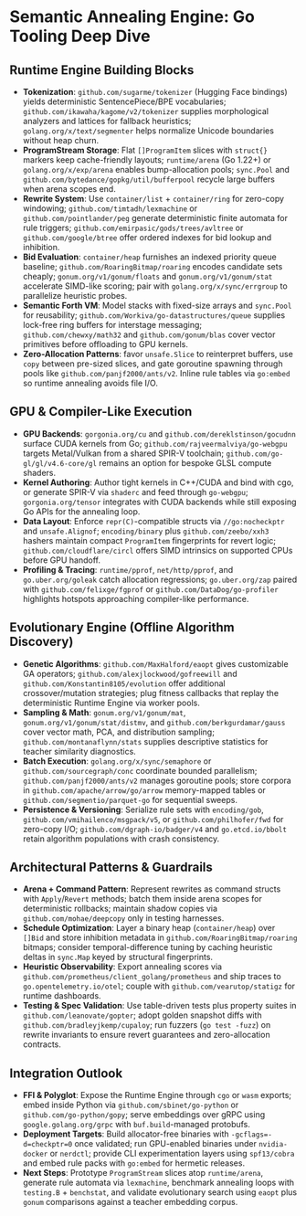 # Semantic Annealing Engine: Go Tooling Deep Dive

## Runtime Engine Building Blocks
- **Tokenization**: `github.com/sugarme/tokenizer` (Hugging Face bindings) yields deterministic SentencePiece/BPE vocabularies; `github.com/ikawaha/kagome/v2/tokenizer` supplies morphological analyzers and lattices for fallback heuristics; `golang.org/x/text/segmenter` helps normalize Unicode boundaries without heap churn.
- **ProgramStream Storage**: Flat `[]ProgramItem` slices with `struct{}` markers keep cache-friendly layouts; `runtime/arena` (Go 1.22+) or `golang.org/x/exp/arena` enables bump-allocation pools; `sync.Pool` and `github.com/bytedance/gopkg/util/bufferpool` recycle large buffers when arena scopes end.
- **Rewrite System**: Use `container/list` + `container/ring` for zero-copy windowing; `github.com/timtadh/lexmachine` or `github.com/pointlander/peg` generate deterministic finite automata for rule triggers; `github.com/emirpasic/gods/trees/avltree` or `github.com/google/btree` offer ordered indexes for bid lookup and inhibition.
- **Bid Evaluation**: `container/heap` furnishes an indexed priority queue baseline; `github.com/RoaringBitmap/roaring` encodes candidate sets cheaply; `gonum.org/v1/gonum/floats` and `gonum.org/v1/gonum/stat` accelerate SIMD-like scoring; pair with `golang.org/x/sync/errgroup` to parallelize heuristic probes.
- **Semantic Forth VM**: Model stacks with fixed-size arrays and `sync.Pool` for reusability; `github.com/Workiva/go-datastructures/queue` supplies lock-free ring buffers for interstage messaging; `github.com/chewxy/math32` and `github.com/gonum/blas` cover vector primitives before offloading to GPU kernels.
- **Zero-Allocation Patterns**: favor `unsafe.Slice` to reinterpret buffers, use `copy` between pre-sized slices, and gate goroutine spawning through pools like `github.com/panjf2000/ants/v2`. Inline rule tables via `go:embed` so runtime annealing avoids file I/O.

## GPU & Compiler-Like Execution
- **GPU Backends**: `gorgonia.org/cu` and `github.com/dereklstinson/gocudnn` surface CUDA kernels from Go; `github.com/rajveermalviya/go-webgpu` targets Metal/Vulkan from a shared SPIR-V toolchain; `github.com/go-gl/gl/v4.6-core/gl` remains an option for bespoke GLSL compute shaders.
- **Kernel Authoring**: Author tight kernels in C++/CUDA and bind with cgo, or generate SPIR-V via `shaderc` and feed through `go-webgpu`; `gorgonia.org/tensor` integrates with CUDA backends while still exposing Go APIs for the annealing loop.
- **Data Layout**: Enforce `repr(C)`-compatible structs via `//go:nocheckptr` and `unsafe.Alignof`; `encoding/binary` plus `github.com/zeebo/xxh3` hashers maintain compact `ProgramItem` fingerprints for revert logic; `github.com/cloudflare/circl` offers SIMD intrinsics on supported CPUs before GPU handoff.
- **Profiling & Tracing**: `runtime/pprof`, `net/http/pprof`, and `go.uber.org/goleak` catch allocation regressions; `go.uber.org/zap` paired with `github.com/felixge/fgprof` or `github.com/DataDog/go-profiler` highlights hotspots approaching compiler-like performance.

## Evolutionary Engine (Offline Algorithm Discovery)
- **Genetic Algorithms**: `github.com/MaxHalford/eaopt` gives customizable GA operators; `github.com/alexjlockwood/gofreewill` and `github.com/Konstantin8105/evolution` offer additional crossover/mutation strategies; plug fitness callbacks that replay the deterministic Runtime Engine via worker pools.
- **Sampling & Math**: `gonum.org/v1/gonum/mat`, `gonum.org/v1/gonum/stat/distmv`, and `github.com/berkgurdamar/gauss` cover vector math, PCA, and distribution sampling; `github.com/montanaflynn/stats` supplies descriptive statistics for teacher similarity diagnostics.
- **Batch Execution**: `golang.org/x/sync/semaphore` or `github.com/sourcegraph/conc` coordinate bounded parallelism; `github.com/panjf2000/ants/v2` manages goroutine pools; store corpora in `github.com/apache/arrow/go/arrow` memory-mapped tables or `github.com/segmentio/parquet-go` for sequential sweeps.
- **Persistence & Versioning**: Serialize rule sets with `encoding/gob`, `github.com/vmihailenco/msgpack/v5`, or `github.com/philhofer/fwd` for zero-copy I/O; `github.com/dgraph-io/badger/v4` and `go.etcd.io/bbolt` retain algorithm populations with crash consistency.

## Architectural Patterns & Guardrails
- **Arena + Command Pattern**: Represent rewrites as command structs with `Apply`/`Revert` methods; batch them inside arena scopes for deterministic rollbacks; maintain shadow copies via `github.com/mohae/deepcopy` only in testing harnesses.
- **Schedule Optimization**: Layer a binary heap (`container/heap`) over `[]Bid` and store inhibition metadata in `github.com/RoaringBitmap/roaring` bitmaps; consider temporal-difference tuning by caching heuristic deltas in `sync.Map` keyed by structural fingerprints.
- **Heuristic Observability**: Export annealing scores via `github.com/prometheus/client_golang/prometheus` and ship traces to `go.opentelemetry.io/otel`; couple with `github.com/vearutop/statigz` for runtime dashboards.
- **Testing & Spec Validation**: Use table-driven tests plus property suites in `github.com/leanovate/gopter`; adopt golden snapshot diffs with `github.com/bradleyjkemp/cupaloy`; run fuzzers (`go test -fuzz`) on rewrite invariants to ensure revert guarantees and zero-allocation contracts.

## Integration Outlook
- **FFI & Polyglot**: Expose the Runtime Engine through `cgo` or `wasm` exports; embed inside Python via `github.com/sbinet/go-python` or `github.com/go-python/gopy`; serve embeddings over gRPC using `google.golang.org/grpc` with `buf.build`-managed protobufs.
- **Deployment Targets**: Build allocator-free binaries with `-gcflags=-d=checkptr=0` once validated; run GPU-enabled binaries under `nvidia-docker` or `nerdctl`; provide CLI experimentation layers using `spf13/cobra` and embed rule packs with `go:embed` for hermetic releases.
- **Next Steps**: Prototype `ProgramStream` slices atop `runtime/arena`, generate rule automata via `lexmachine`, benchmark annealing loops with `testing.B` + `benchstat`, and validate evolutionary search using `eaopt` plus `gonum` comparisons against a teacher embedding corpus.